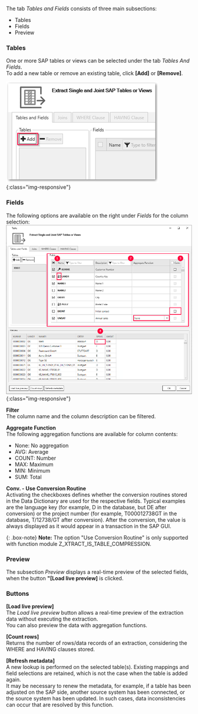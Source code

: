 
The tab *Tables and Fields* consists of three main subsections:
- Tables
- Fields
- Preview

### Tables
One or more SAP tables or views can be selected under the tab *Tables And Fields*. <br>
 To add a new table or remove an existing table, click **[Add]** or **[Remove]**.
 
 ![Add_table](/img/content/table/table_main-window_add.png){:class="img-responsive"}

### Fields
The following options are available on the right under *Fields* for the column selection: <br>
![Fields](/img/content/table/table_fields_filter.png){:class="img-responsive"}

**Filter** <br>
The column name and the column description can be filtered.

**Aggregate Function** <br>
The following aggregation functions are available for column contents:
- None: No aggregation 
- AVG: Average
- COUNT: Number  
- MAX: Maximum
- MIN: Minimum 
- SUM: Total

**Conv. - Use Conversion Routine** <br>
Activating the checkboxes defines whether the conversion routines stored in the Data Dictionary are used for the respective fields. 
Typical examples are the language key (for example, D in the database, but DE after conversion) or the project number (for example, T000012738GT in the database, T/12738/GT after conversion). 
After the conversion, the value is always displayed as it would appear in a transaction in the SAP GUI. 

{: .box-note}
**Note:** The option "Use Conversion Routine" is only supported with function module Z_XTRACT_IS_TABLE_COMPRESSION. 	

### Preview
The subsection *Preview* displays a real-time preview of the selected fields, when the button **"[Load live preview]** is clicked.

### Buttons
**[Load live preview]** <br>
The *Load live preview* button allows a real-time preview of the extraction data without executing the extraction. <br>
You can also preview the data with aggregation functions. 
 
**[Count rows]** <br>
Returns the number of rows/data records of an extraction, considering the WHERE and HAVING clauses stored. 

**[Refresh metadata]** <br>
A new lookup is performed on the selected table(s). Existing mappings and field selections are retained, which is not the case when the table is added again. <br>
It may be necessary to renew the metadata, for example, if a table has been adjusted on the SAP side, another source system has been connected, or the source system has been updated. 
In such cases, data inconsistencies can occur that are resolved by this function.   

